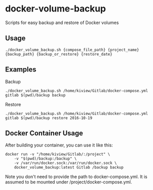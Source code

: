 # docker-volume-backup
Scripts for easy backup and restore of Docker volumes

## Usage

```
./docker_volume_backup.sh {compose_file_path} {project_name} {backup_path} {backup_or_restore} {restore_date}
```

## Examples

Backup

```
./docker_volume_backup.sh /home/kiview/Gitlab/docker-compose.yml gitlab $(pwd)/backup backup
```

Restore

```
./docker_volume_backup.sh /home/kiview/Gitlab/docker-compose.yml gitlab $(pwd)/backup restore 2016-10-19
```
## Docker Container Usage
After building your container, you can use it like this:
```
docker run -v "/home/kiview/Gitlab/:/project" \
    -v "$(pwd)/backup:/backup" \
    -v /var/run/docker.sock:/var/run/docker.sock \
    docker_volume_backup:latest Gitlab /backup backup
```
Note you don't need to provide the path to docker-compose.yml. It is assumed to be mounted under /project/docker-compose.yml.